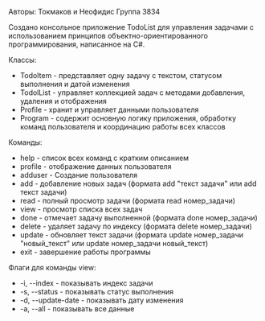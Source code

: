 Авторы: Токмаков и Неофидис
Группа 3834

Создано консольное приложение TodoList для управления задачами с использованием принципов объектно-ориентированного программирования, написанное на C#.

Классы:
- TodoItem - представляет одну задачу с текстом, статусом выполнения и датой изменения
- TodolList - управляет коллекцией задач с методами добавления, удаления и отображения
- Profile - хранит и управляет данными пользователя
- Program - содержит основную логику приложения, обработку команд пользователя и координацию работы всех классов

Команды:
- help - список всех команд с кратким описанием
- profile - отображение данных пользователя
- adduser - Создание пользователя
- add - добавление новых задач (формата add "текст задачи" или add текст задачи)
- read - полный просмотр задачи (формата read номер_задачи)
- view - просмотр списка всех задач
- done - отмечает задачу выполненной (формата done номер_задачи)
- delete - удаляет задачу по индексу (формата delete номер_задачи)
- update - обновляет текст задачи (формата update номер_задачи "новый_текст" или update номер_задачи новый_текст)
- exit - завершение работы программы

Флаги для команды view:
- -i, --index - показывать индекс задачи
- -s, --status - показывать статус выполнения
- -d, --update-date - показывать дату изменения
- -a, --all - показывать все данные
